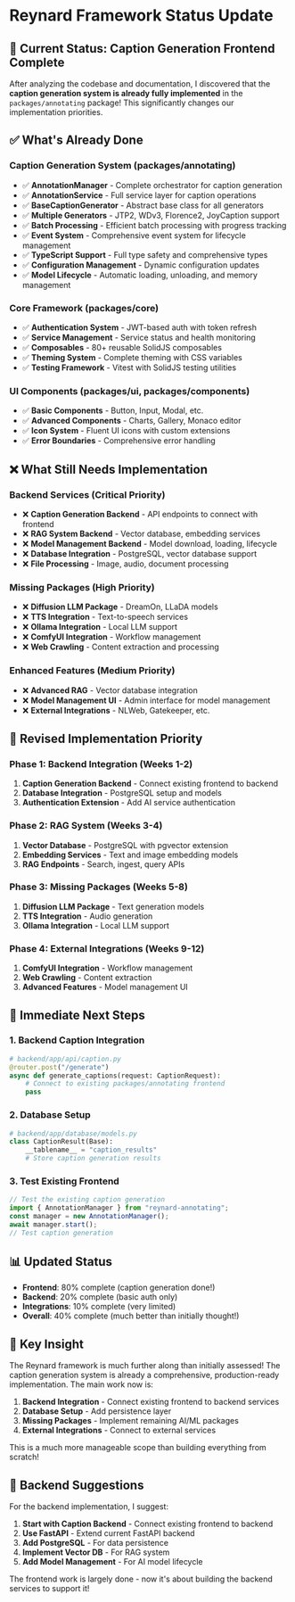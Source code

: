 # Reynard Framework Status Update

## 🦊 Current Status: Caption Generation Frontend Complete

After analyzing the codebase and documentation, I discovered that the **caption generation system is already fully implemented** in the `packages/annotating` package! This significantly changes our implementation priorities.

## ✅ What's Already Done

### **Caption Generation System** (packages/annotating)

- ✅ **AnnotationManager** - Complete orchestrator for caption generation
- ✅ **AnnotationService** - Full service layer for caption operations
- ✅ **BaseCaptionGenerator** - Abstract base class for all generators
- ✅ **Multiple Generators** - JTP2, WDv3, Florence2, JoyCaption support
- ✅ **Batch Processing** - Efficient batch processing with progress tracking
- ✅ **Event System** - Comprehensive event system for lifecycle management
- ✅ **TypeScript Support** - Full type safety and comprehensive types
- ✅ **Configuration Management** - Dynamic configuration updates
- ✅ **Model Lifecycle** - Automatic loading, unloading, and memory management

### **Core Framework** (packages/core)

- ✅ **Authentication System** - JWT-based auth with token refresh
- ✅ **Service Management** - Service status and health monitoring
- ✅ **Composables** - 80+ reusable SolidJS composables
- ✅ **Theming System** - Complete theming with CSS variables
- ✅ **Testing Framework** - Vitest with SolidJS testing utilities

### **UI Components** (packages/ui, packages/components)

- ✅ **Basic Components** - Button, Input, Modal, etc.
- ✅ **Advanced Components** - Charts, Gallery, Monaco editor
- ✅ **Icon System** - Fluent UI icons with custom extensions
- ✅ **Error Boundaries** - Comprehensive error handling

## ❌ What Still Needs Implementation

### **Backend Services** (Critical Priority)

- ❌ **Caption Generation Backend** - API endpoints to connect with frontend
- ❌ **RAG System Backend** - Vector database, embedding services
- ❌ **Model Management Backend** - Model download, loading, lifecycle
- ❌ **Database Integration** - PostgreSQL, vector database support
- ❌ **File Processing** - Image, audio, document processing

### **Missing Packages** (High Priority)

- ❌ **Diffusion LLM Package** - DreamOn, LLaDA models
- ❌ **TTS Integration** - Text-to-speech services
- ❌ **Ollama Integration** - Local LLM support
- ❌ **ComfyUI Integration** - Workflow management
- ❌ **Web Crawling** - Content extraction and processing

### **Enhanced Features** (Medium Priority)

- ❌ **Advanced RAG** - Vector database integration
- ❌ **Model Management UI** - Admin interface for model management
- ❌ **External Integrations** - NLWeb, Gatekeeper, etc.

## 🎯 Revised Implementation Priority

### **Phase 1: Backend Integration (Weeks 1-2)**

1. **Caption Generation Backend** - Connect existing frontend to backend
2. **Database Integration** - PostgreSQL setup and models
3. **Authentication Extension** - Add AI service authentication

### **Phase 2: RAG System (Weeks 3-4)**

1. **Vector Database** - PostgreSQL with pgvector extension
2. **Embedding Services** - Text and image embedding models
3. **RAG Endpoints** - Search, ingest, query APIs

### **Phase 3: Missing Packages (Weeks 5-8)**

1. **Diffusion LLM Package** - Text generation models
2. **TTS Integration** - Audio generation
3. **Ollama Integration** - Local LLM support

### **Phase 4: External Integrations (Weeks 9-12)**

1. **ComfyUI Integration** - Workflow management
2. **Web Crawling** - Content extraction
3. **Advanced Features** - Model management UI

## 🚀 Immediate Next Steps

### **1. Backend Caption Integration**

```python
# backend/app/api/caption.py
@router.post("/generate")
async def generate_captions(request: CaptionRequest):
    # Connect to existing packages/annotating frontend
    pass
```

### **2. Database Setup**

```python
# backend/app/database/models.py
class CaptionResult(Base):
    __tablename__ = "caption_results"
    # Store caption generation results
```

### **3. Test Existing Frontend**

```typescript
// Test the existing caption generation
import { AnnotationManager } from "reynard-annotating";
const manager = new AnnotationManager();
await manager.start();
// Test caption generation
```

## 📊 Updated Status

- **Frontend**: 80% complete (caption generation done!)
- **Backend**: 20% complete (basic auth only)
- **Integrations**: 10% complete (very limited)
- **Overall**: 40% complete (much better than initially thought!)

## 🎉 Key Insight

The Reynard framework is much further along than initially assessed! The caption generation system is already a comprehensive, production-ready implementation. The main work now is:

1. **Backend Integration** - Connect existing frontend to backend services
2. **Database Setup** - Add persistence layer
3. **Missing Packages** - Implement remaining AI/ML packages
4. **External Integrations** - Connect to external services

This is a much more manageable scope than building everything from scratch!

## 🔧 Backend Suggestions

For the backend implementation, I suggest:

1. **Start with Caption Backend** - Connect existing frontend to backend
2. **Use FastAPI** - Extend current FastAPI backend
3. **Add PostgreSQL** - For data persistence
4. **Implement Vector DB** - For RAG system
5. **Add Model Management** - For AI model lifecycle

The frontend work is largely done - now it's about building the backend services to support it!
